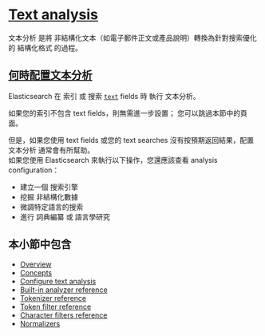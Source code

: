 # [Text analysis](https://www.elastic.co/guide/en/elasticsearch/reference/8.6/analysis.html)

文本分析 是將 非結構化文本（如電子郵件正文或產品說明）轉換為針對搜索優化的 結構化格式 的過程。

## [何時配置文本分析](https://www.elastic.co/guide/en/elasticsearch/reference/8.6/analysis.html#when-to-configure-analysis)

Elasticsearch 在 索引 或 搜索 [`text`](https://www.elastic.co/guide/en/elasticsearch/reference/8.6/text.html) fields 時 執行 文本分析。

如果您的索引不包含 text fields，則無需進一步設置； 您可以跳過本節中的頁面。

但是，如果您使用 text fields 或您的 text searches 沒有按預期返回結果，配置 文本分析 通常會有所幫助。  
如果您使用 Elasticsearch 來執行以下操作，您還應該查看 analysis configuration：

* 建立一個 搜索引擎
* 挖掘 非結構化數據
* 微調特定語言的搜索
* 進行 詞典編纂 或 語言學研究

## 本小節中包含

* [Overview](overview.md)
* [Concepts](concepts/README.md)
* [Configure text analysis](https://www.elastic.co/guide/en/elasticsearch/reference/8.6/configure-text-analysis.html)
* [Built-in analyzer reference](https://www.elastic.co/guide/en/elasticsearch/reference/8.6/analysis-analyzers.html)
* [Tokenizer reference](https://www.elastic.co/guide/en/elasticsearch/reference/8.6/analysis-tokenizers.html)
* [Token filter reference](https://www.elastic.co/guide/en/elasticsearch/reference/8.6/analysis-tokenfilters.html)
* [Character filters reference](https://www.elastic.co/guide/en/elasticsearch/reference/8.6/analysis-charfilters.html)
* [Normalizers](https://www.elastic.co/guide/en/elasticsearch/reference/8.6/analysis-normalizers.html)
